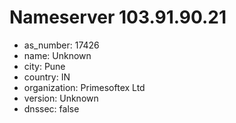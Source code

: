 # Nameserver 103.91.90.21

* as_number: 17426
* name: Unknown
* city: Pune
* country: IN
* organization: Primesoftex Ltd
* version: Unknown
* dnssec: false
